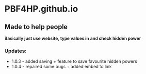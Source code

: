# PBF4HP.github.io
## Made to help people

**Basically just use website, type values in and check hidden power**

### Updates:
  - 1.0.3 - added saving + feature to save favourite hidden powers
  - 1.0.4 - repaired some bugs + added embed to link
